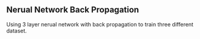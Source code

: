 Nerual Network Back Propagation
----------------

Using 3 layer nerual network with back propagation to train three different dataset.
